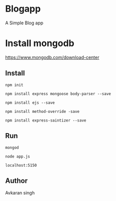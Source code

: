 # Blogapp
  A Simple Blog app
# Install mongodb

   https://www.mongodb.com/download-center

  
## Install

```
npm init
```
```
npm install express mongoose body-parser --save
```
```
npm install ejs --save
```
```
npm install method-override -save
```
```
npm install express-saintizer --save
```
## Run
```
mongod
```
```
node app.js
```
```
localhost:5150
```

## Author
Avkaran singh
